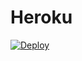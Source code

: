 # Heroku
[![Deploy](https://www.herokucdn.com/deploy/button.svg)](https://heroku.com/deploy?template=https://github.com/luisdaniel1709/version-7.1)
